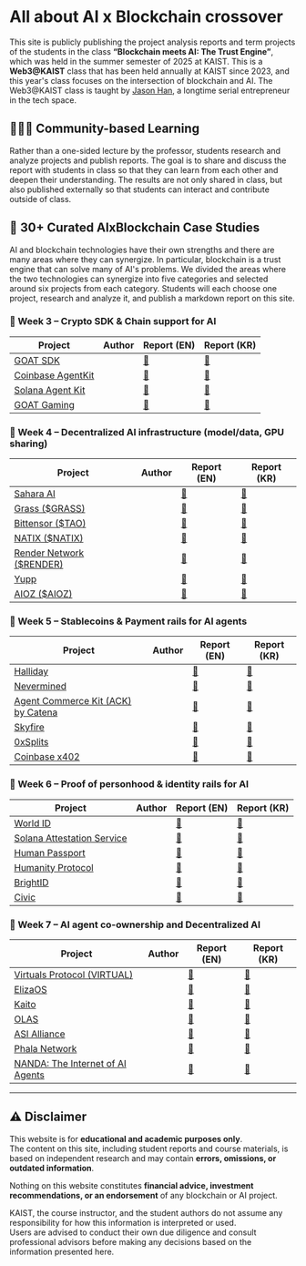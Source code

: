 # All about AI x Blockchain crossover  

This site is publicly publishing the project analysis reports and term projects of the students in the class **“Blockchain meets AI: The Trust Engine”**, which was held in the summer semester of 2025 at KAIST. This is a **Web3@KAIST** class that has been held annually at KAIST since 2023, and this year's class focuses on the intersection of blockchain and AI. The Web3@KAIST class is taught by [Jason Han](https://www.linkedin.com/in/jaesunhan/), a longtime serial entrepreneur in the tech space.

## 🧑‍🤝‍🧑 Community-based Learning

Rather than a one-sided lecture by the professor, students research and analyze projects and publish reports. The goal is to share and discuss the report with students in class so that they can learn from each other and deepen their understanding. The results are not only shared in class, but also published externally so that students can interact and contribute outside of class. 

## 📂 30+ Curated AIxBlockchain Case Studies

AI and blockchain technologies have their own strengths and there are many areas where they can synergize. In particular, blockchain is a trust engine that can solve many of AI's problems. We divided the areas where the two technologies can synergize into five categories and selected around six projects from each category. Students will each choose one project, research and analyze it, and publish a markdown report on this site.

### 🔧 Week 3 – Crypto SDK & Chain support for AI

| Project | Author | Report (EN) | Report (KR) |
|---------|--------|-------------|-------------|
| [GOAT SDK](https://github.com/goat-sdk/goat) |  | [📄](reports/goat.md) | [📄](reports/goat_kr.md) |
| [Coinbase AgentKit](https://www.coinbase.com/developer-platform/products/agentkit) |  | [📄](reports/coinbase_agentkit.md) | [📄](reports/coinbase_agentkit_kr.md) |
| [Solana Agent Kit](https://github.com/sendaifun/solana-agent-kit) |  | [📄](reports/solana_agentkit.md) | [📄](reports/solana_agentkit_kr.md) |
| [GOAT Gaming](https://goatgaming.com/) |  | [📄](reports/goat_gaming.md) | [📄](reports/goat_gaming_kr.md) |


### 🧠 Week 4 – Decentralized AI infrastructure (model/data, GPU sharing)

| Project | Author | Report (EN) | Report (KR) |
|---------|--------|-------------|-------------|
| [Sahara AI](https://saharaai.com/) |  | [📄](reports/saharaai.md) | [📄](reports/saharaai_kr.md) |
| [Grass ($GRASS)](https://4pillars.io/ko/articles/ais-biggest-grassroots-moment) |  | [📄](reports/grass.md) | [📄](reports/grass_kr.md) |
| [Bittensor ($TAO)](https://docs.bittensor.com/) |  | [📄](reports/bittensor.md) | [📄](reports/bittensor_kr.md) |
| [NATIX ($NATIX)](https://www.natix.network/) |  | [📄](reports/natix.md) | [📄](reports/natix_kr.md) |
| [Render Network ($RENDER)](https://renderfoundation.com/whitepaper) |  | [📄](reports/render.md) | [📄](reports/render_kr.md) |
| [Yupp](https://yupp.ai/) |  | [📄](reports/yupp.md) | [📄](reports/yupp_kr.md) |
| [AIOZ ($AIOZ)](https://aioz.network/) |  | [📄](reports/aioz.md) | [📄](reports/aioz_kr.md) |


### 💸 Week 5 – Stablecoins & Payment rails for AI agents

| Project | Author | Report (EN) | Report (KR) |
|---------|--------|-------------|-------------|
| [Halliday](https://halliday.xyz/) |  | [📄](reports/halliday.md) | [📄](reports/halliday_kr.md) |
| [Nevermined](https://docs.nevermined.app/) |  | [📄](reports/nevermined.md) | [📄](reports/nevermined_kr.md) |
| [Agent Commerce Kit (ACK) by Catena](https://www.agentcommercekit.com/overview/introduction) |  | [📄](reports/ack_catena.md) | [📄](reports/ack_catena_kr.md) |
| [Skyfire](https://skyfire.xyz/) |  | [📄](reports/skyfire.md) | [📄](reports/skyfire_kr.md) |
| [0xSplits](https://splits.org/) |  | [📄](reports/0xsplits.md) | [📄](reports/0xsplits_kr.md) |
| [Coinbase x402](https://www.x402.org/) |  | [📄](reports/x402.md) | [📄](reports/x402_kr.md) |


### 🛂 Week 6 – Proof of personhood & identity rails for AI

| Project | Author | Report (EN) | Report (KR) |
|---------|--------|-------------|-------------|
| [World ID](https://world.org/world-id) |  | [📄](reports/worldid.md) | [📄](reports/worldid_kr.md) |
| [Solana Attestation Service](https://attest.solana.com/) |  | [📄](reports/solana_attestation.md) | [📄](reports/solana_attestation_kr.md) |
| [Human Passport](https://passport.human.tech/) |  | [📄](reports/human_passport.md) | [📄](reports/human_passport_kr.md) |
| [Humanity Protocol](https://www.humanity.org/) |  | [📄](reports/humanity_protocol.md) | [📄](reports/humanity_protocol_kr.md) |
| [BrightID](https://www.brightid.org/) |  | [📄](reports/brightid.md) | [📄](reports/brightid_kr.md) |
| [Civic](https://www.civic.com/) |  | [📄](reports/civic.md) | [📄](reports/civic_kr.md) |


### 🤖 Week 7 – AI agent co-ownership and Decentralized AI

| Project | Author | Report (EN) | Report (KR) |
|---------|--------|-------------|-------------|
| [Virtuals Protocol (VIRTUAL)](https://virtuals.io/) |  | [📄](reports/virtuals.md) | [📄](reports/virtuals_kr.md) |
| [ElizaOS](https://www.elizaos.ai/) |  | [📄](reports/elizaos.md) | [📄](reports/elizaos_kr.md) |
| [Kaito](https://kaito.ai/) |  | [📄](reports/kaito.md) | [📄](reports/kaito_kr.md) |
| [OLAS](https://olas.network/) |  | [📄](reports/olas.md) | [📄](reports/olas_kr.md) |
| [ASI Alliance](https://superintelligence.io/) |  | [📄](reports/asi_alliance.md) | [📄](reports/asi_alliance_kr.md) |
| [Phala Network](https://phala.network/ai) |  | [📄](reports/phala.md) | [📄](reports/phala_kr.md) |
| [NANDA: The Internet of AI Agents](https://nanda.media.mit.edu/) |  | [📄](reports/nanda.md) | [📄](reports/nanda_kr.md) |


---

## ⚠️ Disclaimer

This website is for **educational and academic purposes only**.  
The content on this site, including student reports and course materials, is based on independent research and may contain **errors, omissions, or outdated information**.

Nothing on this website constitutes **financial advice, investment recommendations, or an endorsement** of any blockchain or AI project.

KAIST, the course instructor, and the student authors do not assume any responsibility for how this information is interpreted or used.  
Users are advised to conduct their own due diligence and consult professional advisors before making any decisions based on the information presented here.
